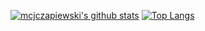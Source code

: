 [![mcjczapiewski's github stats](https://github-readme-stats.vercel.app/api?username=mcjczapiewski&count_private=true&show_icons=true&theme=dracula)](https://github.com/anuraghazra/github-readme-stats)
[![Top Langs](https://github-readme-stats.vercel.app/api/top-langs/?username=mcjczapiewski&layout=compact&theme=dracula&card_width=445)](https://github.com/anuraghazra/github-readme-stats)
